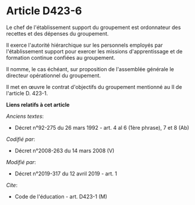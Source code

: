 # Article D423-6

Le chef de l'établissement support du groupement est ordonnateur des recettes et des dépenses du groupement.

Il exerce l'autorité hiérarchique sur les personnels employés par l'établissement support pour exercer les missions
d'apprentissage et de formation continue confiées au groupement.

Il nomme, le cas échéant, sur proposition de l'assemblée générale le directeur opérationnel du groupement.

Il met en œuvre le contrat d'objectifs du groupement mentionné au II de l'article D. 423-1.

**Liens relatifs à cet article**

_Anciens textes_:

  - Décret n°92-275 du 26 mars 1992 - art. 4 al 6 (1ère phrase), 7 et 8 (Ab)

_Codifié par_:

  - Décret n°2008-263 du 14 mars 2008 (V)

_Modifié par_:

  - Décret n°2019-317 du 12 avril 2019 - art. 1

_Cite_:

  - Code de l'éducation - art. D423-1 (M)
